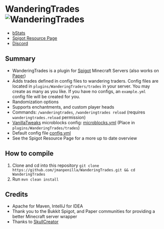 # WanderingTrades ![WanderingTrades](https://github.com/jmanpenilla/WanderingTrades/workflows/WanderingTrades/badge.svg?branch=master)
* [bStats](https://bstats.org/plugin/bukkit/WanderingTrades/7597)
* [Spigot Resource Page](https://www.spigotmc.org/resources/wanderingtrades.79068/)
* [Discord](https://discord.gg/g7CZdxt)


## Summary

* WanderingTrades is a plugin for [Spigot](https://www.spigotmc.org/) Minecraft Servers (also works on [Paper](https://www.papermc.io/))
* Adds trades defined in config files to wandering traders. Config files are located in ```plugins/WanderingTraders/trades``` in your server. You may create as many as you like. If you have no configs, an ```example.yml``` config file will be created for you.
* Randomization options
* Supports enchantments, and custom player heads
* Commands: `````/wanderingtrades`````, `````/wanderingtrades reload````` (requires ```wanderingtrades.reload``` permission)
* [VanillaTweaks](https://vanillatweaks.net) microblocks config: [microblocks.yml](https://gist.github.com/jmanpenilla/56120245992a7c4099c13b798c94b5e0)  (Place in ```plugins/WanderingTrades/trades```)
* Default config file [config.yml](https://github.com/jmanpenilla/WanderingTrades/blob/master/src/main/resources/config.yml)
* See the Spigot Resource Page for a more up to date overview


## How to compile

1. Clone and cd into this repository ```git clone https://github.com/jmanpenilla/WanderingTrades.git && cd WanderingTrades```
2. Run ```mvn clean install```


## Credits

* Apache for Maven, IntelliJ for IDEA
* Thank you to the Bukkit Spigot, and Paper communities for providing a better Minecraft server wrapper
* Thanks to [SkullCreator](https://github.com/deanveloper/SkullCreator)
